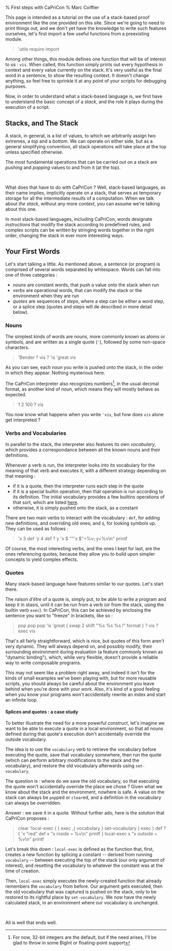 % First steps with CaPriCon
% Marc Coiffier

This page is intended as a tutorial on the use of a stack-based proof
environment like the one provided on this site. Since we're going to
need to print things out, and we don't yet have the knowledge to write
such features ourselves, let's first import a few useful functions
from a preexisting module.

> 'utils require import

Among other things, this module defines one function that will be of
interest to us : `vis`. When called, this function simply prints out
every hypothesis in context and every value currently on the
stack. It's very useful as the final word in a sentence, to show the
resulting context. It doesn't change anything, so feel free to
sprinkle it at any point of your scripts for debugging purposes.

Now, in order to understand what a stack-based language is, we first
have to understand the basic concept of a *stack*, and the role it
plays during the execution of a script.

Stacks, and The Stack
---------------------

A stack, in general, is a list of values, to which we arbitrarily
assign two extremes, a *top* and a *bottom*. We can operate on either
side, but as a general simplifying convention, all stack operations
will take place at the top unless specified otherwise.

The most fundamental operations that can be carried out on a stack are
*pushing* and *popping* values to and from it (at the top).

<br/>

What does that have to do with CaPriCon ? Well, stack-based languages,
as their name implies, implicitly operate on a stack, that serves as
temporary storage for all the intermediate results of a
computation. When we talk about *the stack*, without any more context,
you can assume we're talking about this one.

In most stack-based languages, including CaPriCon, words designate
*instructions* that modify the stack according to predefined rules,
and complex scripts can be written by stringing words together in the
right order, changing the stack in ever more interesting ways.

Your First Words
----------------

Let's start talking a little. As mentioned above, a sentence (or
program) is comprised of several words separated by whitespace. Words
can fall into one of three categories :

  - *nouns* are constant words, that push a value onto the stack when
     run
  - *verbs* are operational words, that can modify the stack or the
     environment when they are run
  - *quotes* are sequences of *steps*, where a step can be either a
    word step, or a splice step (quotes and steps will de described in
    more detail below).

### Nouns

The simplest kinds of words are *nouns*, more commonly known as atoms
or symbols, and are written as a single quote (`'`), followed by some
non-space characters.

> 'Bender
>? vis
>? 'is 'great vis

As you can see, each noun you write is pushed onto the stack, in the
order in which they appear. Nothing mysterious here.

The CaPriCon interpreter also recognizes numbers[^integer-format], in
the usual decimal format, as another kind of noun, which means they
will mostly behave as expected.

[^integer-format]: For now, 32-bit integers are the default, but if
the need arises, I'll be glad to throw in some BigInt or floating-point
support

> 1 2 100
>? vis

You now know what happens when you write `'vis`, but how does `vis`
alone get interpreted ?

### Verbs and Vocabularies

In parallel to the stack, the interpreter also features its own
*vocabulary*, which provides a correspondance between all the known
nouns and their definitions.

Whenever a verb is run, the interpreter looks into its vocabulary for
the meaning of that verb and executes it, with a different strategy
depending on that meaning :

  - if it is a quote, then the interpreter runs each step in the quote
  - if it is a special builtin operation, then that operation is run
    according to its definition. The initial vocabulary provides a few
    builtins operations of that sort, which are listed
    [here](lexicon.html).
  - otherwise, it is simply pushed onto the stack, as a constant

There are two main verbs to interact with the vocabulary : `def`, for
adding new definitions, and overriding old ones; and `$`, for looking
symbols up. They can be used as follows :

> 'x 3 def 'y 4 def
>? y 'x $ "\"'x $\"=%v; y=%v\n" printf

Of course, the most interesting verbs, and the ones I kept for last,
are the ones referencing quotes, because they allow you to build upon
simpler concepts to yield complex effects.

### Quotes

Many stack-based language have features similar to our quotes. Let's
start there.

The *raison d'être* of a quote is, simply put, to be able to write a
program and keep it in stasis, until it can be run from a verb (or
from the stack, using the builtin verb `exec`). In CaPriCon, this
can be achieved by enclosing the sentence you want to "freeze" in
brackets, like so :

> pop pop pop 'is 'great
> { swap 2 shift "%s %s %s !" format }
>? vis
>? exec vis

That's all fairly straightforward, which is nice, but quotes of this
form aren't very dynamic. They will always depend on, and possibly
modify, their surrounding environment during evaluation (a feature
commonly known as "dynamic binding"), which, while very flexible,
doesn't provide a reliable way to write composable programs.

This may not seem like a problem right away, and indeed it isn't for
the kinds of small examples we've been playing with, but for more
reusable scripts, you should always be careful about the environment
you leave behind when you're done with your work. Also, it's kind of a
good feeling when you know your programs won't accidentally rewrite an
index and start an infinite loop.

#### Splices and quotes : a case study

To better illustrate the need for a more powerful construct, let's
imagine we want to be able to execute a quote in a local environment,
so that all nouns defined during that quote's execution don't
accidentally override the outside vocabulary.

The idea is to use the `vocabulary` verb to retrieve the vocabulary
before executing the quote, save that vocabulary somewhere, then run
the quote (which can perform arbitrary modifications to the stack and
the vocabulary), and restore the old vocabulary afterwards using
`set-vocabulary`.

The question is : where do we save the old vocabulary, so that
executing the quote won't accidentally override the place we chose ?
Given what we know about the stack and the environment, nowhere is
safe. A value on the stack can always be `pop`ped or `clear`ed, and a
definition in the vocabulary can always be overridden.

Answer : we save it in a quote. Without further ado, here is the
solution that CaPriCon proposes :

> clear 'local-exec {
>   { exec ,{ vocabulary } set-vocabulary }
>   exec } def
>? { 'x "red" def x "x inside = %v\n" printf } local-exec x "x outside = %v\n" printf

Let's break this down : `local-exec` is defined as the function that,
first, creates a new function by splicing a constant -- derived from
running `vocabulary` -- between executing the top of the stack (our
only argument of interest), and resetting the vocabulary to whatever
the constant was at the time of creation.

Then, `local-exec` simply executes the newly-created function that
already remembers the `vocabulary` from before. Our argument gets
executed, then the old vocabulary that was captured is pushed on the
stack, only to be restored to its rightful place by
`set-vocabulary`. We now have the newly calculated stack, in an
environment where our vocabulary is unchanged.

<br/>

All is well that ends well.
